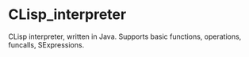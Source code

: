 # CLisp_interpreter

CLisp interpreter, written in Java. Supports basic functions, operations, funcalls, SExpressions.
